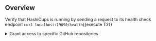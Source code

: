 ## Overview


Verify that HashiCups is running by sending a request to its health check endpoint
`curl localhost:19090/health`{{execute T2}}

<details style="padding-bottom: 1em;">
<summary>Grant access to specific GitHub repositories</summary>
<br/>
If your forked repository does not appear in the list of repositories above,
follow these steps to grant Terraform Cloud access to the repository.<br/>
<br/>
1. Log in to [GitHub](https://github.com).<br/>
2. Navigate to your user profile settings by clicking on your profile picture in
   the upper right, and choosing "Settings" from the menu.<br/>
3. On the settings page, select "Applications" from the menu on the left.<br/>
4. "Terraform Cloud" should be listed here. Click the "Configure" button next to
   it.<br/>
  - If "Terraform Cloud" does not appear, then Terraform Cloud has not been
    configured to access GitHub. Return to Terraform Cloud to connect it to
    GitHub as described above.<br/>
5. On the next page, you can either grant Terraform Cloud access to all of your
   GitHub repositories, or use the "Only select repositories" interface to
   select the repository you forked earlier.<br/>
6. If you only grant access to select repositories, you will need to repeat the
   last step for all three of the repositories used in this workshop.<br/>
</details>